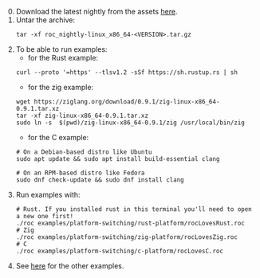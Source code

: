 0. Download the latest nightly from the assets [here](https://github.com/roc-lang/roc/releases).
0. Untar the archive:
    ```
    tar -xf roc_nightly-linux_x86_64-<VERSION>.tar.gz
    ```
0. To be able to run examples:
    - for the Rust example:
    ```
    curl --proto '=https' --tlsv1.2 -sSf https://sh.rustup.rs | sh
    ```
    - for the zig example:
    ```
    wget https://ziglang.org/download/0.9.1/zig-linux-x86_64-0.9.1.tar.xz
    tar -xf zig-linux-x86_64-0.9.1.tar.xz
    sudo ln -s  $(pwd)/zig-linux-x86_64-0.9.1/zig /usr/local/bin/zig
    ```
    - for the C example:
    ```
    # On a Debian-based distro like Ubuntu
    sudo apt update && sudo apt install build-essential clang
    
    # On an RPM-based distro like Fedora
    sudo dnf check-update && sudo dnf install clang
    ```
0. Run examples with:
    ```
    # Rust. If you installed rust in this terminal you'll need to open a new one first!
    ./roc examples/platform-switching/rust-platform/rocLovesRust.roc
    # Zig
    ./roc examples/platform-switching/zig-platform/rocLovesZig.roc
    # C
    ./roc examples/platform-switching/c-platform/rocLovesC.roc
    ```
0. See [here](../README.md#examples) for the other examples.
